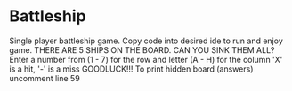 # Battleship
Single player battleship game.
Copy code into desired ide to run and enjoy game.
THERE ARE 5 SHIPS ON THE BOARD. CAN YOU SINK THEM ALL?
Enter a number from (1 - 7) for the row and letter (A - H) for the column
'X' is a hit, '-' is a miss
GOODLUCK!!!
To print hidden board (answers) uncomment line 59
